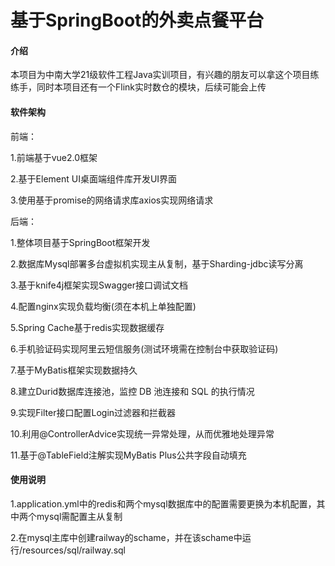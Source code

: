 # 基于SpringBoot的外卖点餐平台

#### 介绍
本项目为中南大学21级软件工程Java实训项目，有兴趣的朋友可以拿这个项目练练手，同时本项目还有一个Flink实时数仓的模块，后续可能会上传

#### 软件架构
前端：

1.前端基于vue2.0框架

2.基于Element UI桌面端组件库开发UI界面

3.使用基于promise的网络请求库axios实现网络请求

后端：

1.整体项目基于SpringBoot框架开发

2.数据库Mysql部署多台虚拟机实现主从复制，基于Sharding-jdbc读写分离 

3.基于knife4j框架实现Swagger接口调试文档 

4.配置nginx实现负载均衡(须在本机上单独配置)

5.Spring Cache基于redis实现数据缓存

6.手机验证码实现阿里云短信服务(测试环境需在控制台中获取验证码)

7.基于MyBatis框架实现数据持久 

8.建立Durid数据库连接池，监控 DB 池连接和 SQL 的执行情况 

9.实现Filter接口配置Login过滤器和拦截器 

10.利用@ControllerAdvice实现统一异常处理，从而优雅地处理异常 

11.基于@TableField注解实现MyBatis Plus公共字段自动填充 



#### 使用说明

1.application.yml中的redis和两个mysql数据库中的配置需要更换为本机配置，其中两个mysql需配置主从复制

2.在mysql主库中创建railway的schame，并在该schame中运行/resources/sql/railway.sql
